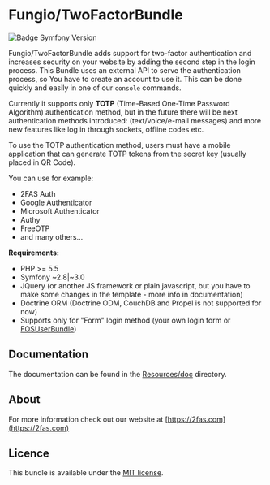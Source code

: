Fungio/TwoFactorBundle
=====================

![Badge Symfony Version](https://img.shields.io/badge/Symfony-2.8,%203.x%20and%204.x-green.svg)

Fungio/TwoFactorBundle adds support for two-factor authentication and increases security on your website by adding the second step in the login process.
This Bundle uses an external API to serve the authentication process, so You have to create an account to use it.
This can be done quickly and easily in one of our `console` commands.
 
Currently it supports only **TOTP** (Time-Based One-Time Password Algorithm) authentication method, but in the future there will be next authentication methods introduced: (text/voice/e-mail messages) and more new features like log in through sockets,
offline codes etc.
 
To use the TOTP authentication method, users must have a mobile application that can generate TOTP tokens from the secret key
(usually placed in QR Code).

You can use for example:

- 2FAS Auth
- Google Authenticator
- Microsoft Authenticator
- Authy
- FreeOTP
- and many others…

**Requirements:** 

- PHP >= 5.5
- Symfony ~2.8|~3.0
- JQuery (or another JS framework or plain javascript, but you have to make some changes in the template - more info in documentation)
- Doctrine ORM (Doctrine ODM, CouchDB and Propel is not supported for now)
- Supports only for "Form" login method (your own login form or [FOSUserBundle](https://github.com/FriendsOfSymfony/FOSUserBundle))

Documentation
-------------
The documentation can be found in the [Resources/doc](Resources/doc/index.md) directory.

About
-----
For more information check out our website at [https://2fas.com](https://2fas.com)

Licence
-------------
This bundle is available under the [MIT license](LICENSE).
